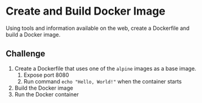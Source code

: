 # Create and Build Docker Image

Using tools and information available on the web, create a Dockerfile and build a Docker image.

## Challenge

1. Create a Dockerfile that uses one of the `alpine` images as a base image.
   1. Expose port 8080
   2. Run command `echo "Hello, World!"` when the container starts
2. Build the Docker image
3. Run the Docker container
